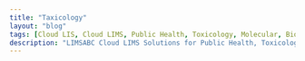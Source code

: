 ```yaml
---
title: "Taxicology"
layout: "blog"
tags: [Cloud LIS, Cloud LIMS, Public Health, Toxicology, Molecular, Biorepository]
description: "LIMSABC Cloud LIMS Solutions for Public Health, Toxicology, Biorepository, Molecula"
---
```


